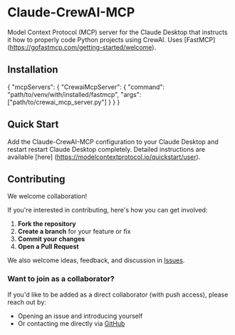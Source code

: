 # Claude-CrewAI-MCP
Model Context Protocol (MCP) server for the Claude Desktop that instructs it how to properly code Python projects using CrewAI. Uses [FastMCP] (https://gofastmcp.com/getting-started/welcome).

## Installation
  {
    "mcpServers": {
      "CrewaiMcpServer": {
        "command": "path/to/venv/with/installed/fastmcp",
        "args": ["path/to/crewai_mcp_server.py"]
      }
    }
  }

## Quick Start
Add the Claude-CrewAI-MCP configuration to your Claude Desktop and restart restart Claude Desktop completely. Detailed instructions are available [here] (https://modelcontextprotocol.io/quickstart/user).

## Contributing

We welcome collaboration!

If you're interested in contributing, here's how you can get involved:

1. **Fork the repository**
2. **Create a branch** for your feature or fix
3. **Commit your changes**
4. **Open a Pull Request**

We also welcome ideas, feedback, and discussion in [Issues](https://github.com/NahumKorda/Claude-CrewAI-MCP/issues).

### Want to join as a collaborator?

If you'd like to be added as a direct collaborator (with push access), please reach out by:

* Opening an issue and introducing yourself
* Or contacting me directly via [GitHub](https://github.com/NahumKorda)
